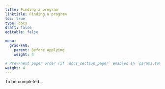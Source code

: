 ```yaml
---
title: Finding a program
linktitle: Finding a program
toc: true
type: docs
draft: false
editable: false

menu:
  grad-FAQ:
    parent: Before applying
    weight: 4

# Prev/next pager order (if `docs_section_pager` enabled in `params.toml`)
weight: 4
---
```


To be completed...
